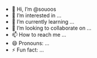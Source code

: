 - 👋 Hi, I’m @souoos
- 👀 I’m interested in ...
- 🌱 I’m currently learning ...
- 💞️ I’m looking to collaborate on ...
- 📫 How to reach me ...
- 😄 Pronouns: ...
- ⚡ Fun fact: ...

<!---
souoos/souoos is a ✨ special ✨ repository because its `README.md` (this file) appears on your GitHub profile.
You can click the Preview link to take a look at your changes.
--->
